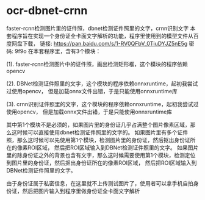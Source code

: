 # ocr-dbnet-crnn
faster-rcnn检测图片里的证件照，dbnet检测证件照里的文字，crnn识别文字
本套程序旨在实现一个身份证全卡面文字解析的功能，程序里使用到的模型文件从百度网盘下载，
链接: https://pan.baidu.com/s/1-RV0QFbV_0TiuDYJZ5nE5g  密码: 9f9o
在本套程序里，含有3个模块：

(1). faster-rcnn检测图片中的证件照，画出检测矩形框，这个模块的程序依赖opencv

(2). DBNet检测证件照里的文字，这个模块的程序依赖onnxruntime，起初我尝试过使用opencv，
但是加载onnx文件出错，于是只能使用onnxruntime库

(3). crnn识别证件照里的文字，这个模块的程序依赖onnxruntime，起初我尝试过使用opencv，
但是加载onnx文件出错，于是只能使用onnxruntime库


其中第1个模块不是必须的，如果图片里的身份证几乎占满整个图片像素区域，那么这时候可以直接使用dbnet检测证件照里的文字的。
如果图片里有多个证件照，那么这时候可以先使用第1个模块，检测图片里的身份证，然后抠出身份证所在的像素ROI区域，
然后把ROI区域输入到DBNet检测证件照里的文字。
如果图片里的除身份证之外的背景也含有文字，那么这时候需要使用第1个模块，检测定位到图片里的身份证，然后抠出身份证所在的像素ROI区域，
然后把ROI区域输入到DBNet检测证件照里的文字。

由于身份证属于私密信息，在这里就不上传测试图片了，使用者可以拿手机自拍身份证，然后把图片输入到程序里做身份证全卡面文字解析
